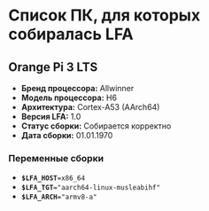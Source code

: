 # Список ПК, для которых собиралась LFA

## Orange Pi 3 LTS

- **Бренд процессора:** Allwinner
- **Модель процессора:** H6
- **Архитектура:** Cortex-A53 (AArch64)
- **Версия LFA:** 1.0
- **Статус сборки:** Собирается корректно
- **Дата сборки:** 01.01.1970

### Переменные сборки

- <code><b>$LFA_HOST</b>=x86_64</code>
- <code><b>$LFA_TGT</b>="aarch64-linux-musleabihf"</code>
- <code><b>$LFA_ARCH</b>="armv8-a"</code>
